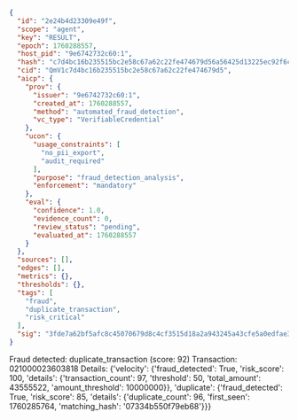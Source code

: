 ```json
{
  "id": "2e24b4d23309e49f",
  "scope": "agent",
  "key": "RESULT",
  "epoch": 1760288557,
  "host_pid": "9e6742732c60:1",
  "hash": "c7d4bc16b235515bc2e58c67a62c22fe474679d56a56425d13225ec92f6c7dc6",
  "cid": "QmV1c7d4bc16b235515bc2e58c67a62c22fe474679d5",
  "aicp": {
    "prov": {
      "issuer": "9e6742732c60:1",
      "created_at": 1760288557,
      "method": "automated_fraud_detection",
      "vc_type": "VerifiableCredential"
    },
    "ucon": {
      "usage_constraints": [
        "no_pii_export",
        "audit_required"
      ],
      "purpose": "fraud_detection_analysis",
      "enforcement": "mandatory"
    },
    "eval": {
      "confidence": 1.0,
      "evidence_count": 0,
      "review_status": "pending",
      "evaluated_at": 1760288557
    }
  },
  "sources": [],
  "edges": [],
  "metrics": {},
  "thresholds": {},
  "tags": [
    "fraud",
    "duplicate_transaction",
    "risk_critical"
  ],
  "sig": "3fde7a62bf5afc8c45070679d8c4cf3515d18a2a943245a43cfe5a0edfae3b8b"
}
```

Fraud detected: duplicate_transaction (score: 92)
Transaction: 021000023603818
Details: {'velocity': {'fraud_detected': True, 'risk_score': 100, 'details': {'transaction_count': 97, 'threshold': 50, 'total_amount': 43555522, 'amount_threshold': 10000000}}, 'duplicate': {'fraud_detected': True, 'risk_score': 85, 'details': {'duplicate_count': 96, 'first_seen': 1760285764, 'matching_hash': '07334b550f79eb68'}}}